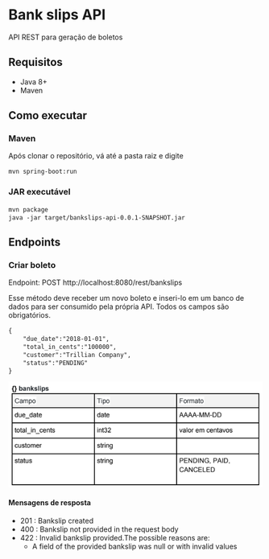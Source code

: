 # Bank slips API

API REST para geração de boletos

## Requisitos

- Java 8+
- Maven

## Como executar

### Maven
Após clonar o repositório, vá até a pasta raiz e digite
```
mvn spring-boot:run
```

### JAR executável
```
mvn package
java -jar target/bankslips-api-0.0.1-SNAPSHOT.jar
```

## Endpoints

### Criar boleto

Endpoint:​ POST http://localhost:8080/rest/bankslips

Esse método deve receber um novo boleto e inseri-lo em um banco de dados para
ser consumido pela própria API. Todos os campos são obrigatórios.

```
{
	"due_date":"2018-01-01",
	"total_in_cents":"100000",
	"customer":"Trillian Company",
	"status":"PENDING"
}
```

![](https://github.com/pauloads/contaazul-bankslips-api/blob/dev/readme_files/create.PNG?raw=true)

#### Mensagens de resposta

- 201 : Bankslip created
- 400 : Bankslip not provided in the request body
- 422 : Invalid bankslip provided.The possible reasons are:
	- A field of the provided bankslip was null or with invalid values